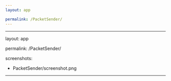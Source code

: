 ```yaml
---
layout: app

permalink: /PacketSender/
---
```

---
layout: app

permalink: /PacketSender/

screenshots:
  - PacketSender/screenshot.png
---
